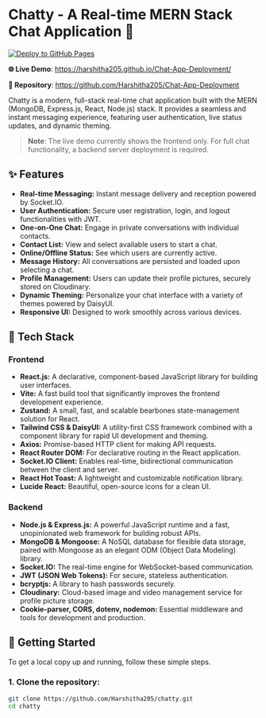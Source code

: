 # Chatty - A Real-time MERN Stack Chat Application 🚀

[![Deploy to GitHub Pages](https://github.com/Harshitha205/Chat-App-Deployment/actions/workflows/static.yml/badge.svg)](https://github.com/Harshitha205/Chat-App-Deployment/actions/workflows/static.yml)

**🌐 Live Demo**: https://harshitha205.github.io/Chat-App-Deployment/

**📁 Repository**: https://github.com/Harshitha205/Chat-App-Deployment

Chatty is a modern, full-stack real-time chat application built with the MERN (MongoDB, Express.js, React, Node.js) stack. It provides a seamless and instant messaging experience, featuring user authentication, live status updates, and dynamic theming.

> **Note**: The live demo currently shows the frontend only. For full chat functionality, a backend server deployment is required.

## ✨ Features
- **Real-time Messaging:** Instant message delivery and reception powered by Socket.IO.
- **User Authentication:** Secure user registration, login, and logout functionalities with JWT.
- **One-on-One Chat:** Engage in private conversations with individual contacts.
- **Contact List:** View and select available users to start a chat.
- **Online/Offline Status:** See which users are currently active.
- **Message History:** All conversations are persisted and loaded upon selecting a chat.
- **Profile Management:** Users can update their profile pictures, securely stored on Cloudinary.
- **Dynamic Theming:** Personalize your chat interface with a variety of themes powered by DaisyUI.
- **Responsive UI:** Designed to work smoothly across various devices.

## 🚀 Tech Stack

### Frontend
- **React.js:** A declarative, component-based JavaScript library for building user interfaces.
- **Vite:** A fast build tool that significantly improves the frontend development experience.
- **Zustand:** A small, fast, and scalable bearbones state-management solution for React.
- **Tailwind CSS & DaisyUI:** A utility-first CSS framework combined with a component library for rapid UI development and theming.
- **Axios:** Promise-based HTTP client for making API requests.
- **React Router DOM:** For declarative routing in the React application.
- **Socket.IO Client:** Enables real-time, bidirectional communication between the client and server.
- **React Hot Toast:** A lightweight and customizable notification library.
- **Lucide React:** Beautiful, open-source icons for a clean UI.

### Backend
- **Node.js & Express.js:** A powerful JavaScript runtime and a fast, unopinionated web framework for building robust APIs.
- **MongoDB & Mongoose:** A NoSQL database for flexible data storage, paired with Mongoose as an elegant ODM (Object Data Modeling) library.
- **Socket.IO:** The real-time engine for WebSocket-based communication.
- **JWT (JSON Web Tokens):** For secure, stateless authentication.
- **bcryptjs:** A library to hash passwords securely.
- **Cloudinary:** Cloud-based image and video management service for profile picture storage.
- **Cookie-parser, CORS, dotenv, nodemon:** Essential middleware and tools for development and production.

## 🏁 Getting Started

To get a local copy up and running, follow these simple steps.

### 1. Clone the repository:
```bash
git clone https://github.com/Harshitha205/chatty.git
cd chatty
